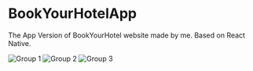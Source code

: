 
# BookYourHotelApp

The App Version of BookYourHotel website made by me. Based on React Native.

![Group 1](https://github.com/gyananshu07/BookYourHotelApp/assets/81867317/19c053a9-9b74-4e63-ac0c-7aa4a204f600)
![Group 2](https://github.com/gyananshu07/BookYourHotelApp/assets/81867317/c4e26f41-5f26-4b44-a5ce-af570865a7ff)
![Group 3](https://github.com/gyananshu07/BookYourHotelApp/assets/81867317/7fe0a4e2-2a16-4ec5-963d-e40c2b716635)

